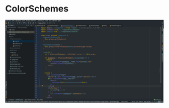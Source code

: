 # ColorSchemes
![alt text](https://raw.githubusercontent.com/LF303/ColorSchemes/master/ColorScheme.png)

